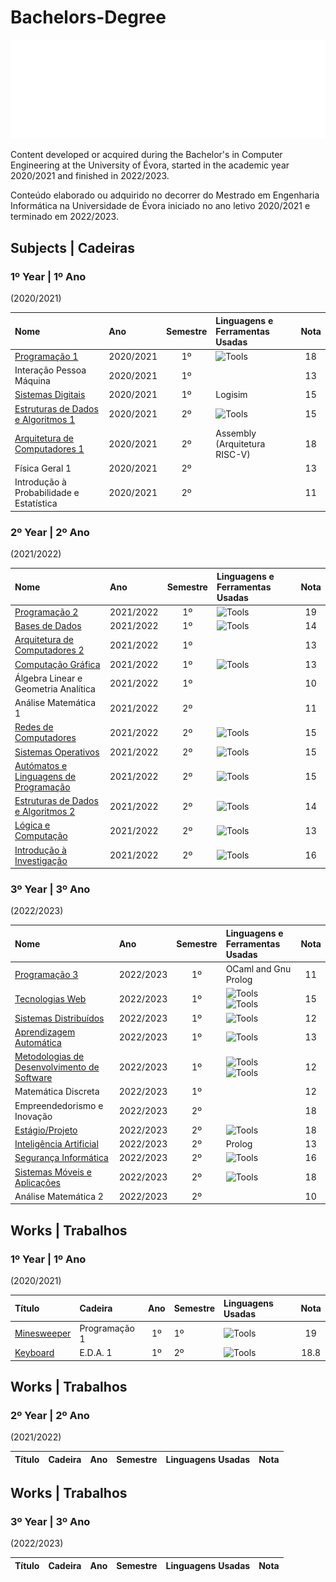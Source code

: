 # Bachelors-Degree

![Universidade de Évora](/ue_logo.png)

Content developed or acquired during the Bachelor's in Computer Engineering at the University of Évora, started in the academic year 2020/2021 and finished in 2022/2023.

Conteúdo elaborado ou adquirido no decorrer do Mestrado em Engenharia Informática na Universidade de Évora iniciado no ano letivo 2020/2021 e terminado em 2022/2023.

## Subjects | Cadeiras

### 1º Year | 1º Ano 
(2020/2021)

| Nome                                                        | Ano       | Semestre | Linguagens e Ferramentas Usadas| Nota |
|:------------------------------------------------------------|:----------|:--------:|:-------------------------------|:----:| 
| [Programação 1](/first_year/p1/)       | 2020/2021 | 1º       | ![Tools](https://skillicons.dev/icons?i=c)  | 18 |
| Interação Pessoa Máquina| 2020/2021 | 1º       | | 13 |
| [Sistemas Digitais](/)                | 2020/2021 | 1º       | Logisim | 15 |
| [Estruturas de Dados e Algoritmos 1](/first_year/dsa1/)                  | 2020/2021 | 2º    | ![Tools](https://skillicons.dev/icons?i=c) | 15 |
| [Arquitetura de Computadores 1](/)                              | 2020/2021 | 2º       | Assembly (Arquitetura RISC-V)| 18 |
| Física Geral 1                              | 2020/2021 | 2º       | | 13 |
| Introdução à Probabilidade e Estatística                              | 2020/2021 | 2º       | | 11 |

### 2º Year | 2º Ano 
(2021/2022)

| Nome                                                        | Ano       | Semestre | Linguagens e Ferramentas Usadas| Nota |
|:------------------------------------------------------------|:----------|:--------:|:-------------------------------|:----:| 
| [Programação 2](/)       | 2021/2022 | 1º       | ![Tools](https://skillicons.dev/icons?i=java)  | 19 |
| [Bases de Dados](/second_year/bd/)       | 2021/2022 | 1º       | ![Tools](https://skillicons.dev/icons?i=postgres)  | 14 |
| [Arquitetura de Computadores 2](/)       | 2021/2022 | 1º       | | 13 |
| [Computação Gráfica](/second_year/cg/)       | 2021/2022 | 1º       | ![Tools](https://skillicons.dev/icons?i=js,html,css,svg)  | 13 |
| Álgebra Linear e Geometria Analítica | 2021/2022 | 1º       |   | 10 |
| Análise Matemática 1 | 2021/2022 | 2º |  | 11 |
| [Redes de Computadores](/second_year/redes/) | 2021/2022 | 2º | ![Tools](https://skillicons.dev/icons?i=c)  | 15 |
| [Sistemas Operativos](/second_year/so/) | 2021/2022 | 2º | ![Tools](https://skillicons.dev/icons?i=c)  | 15 |
| [Autómatos e Linguagens de Programação]() | 2021/2022 | 2º | ![Tools](https://skillicons.dev/icons?i=py) | 15 |
| [Estruturas de Dados e Algoritmos 2](/second_year/eda2/) | 2021/2022 | 2º | ![Tools](https://skillicons.dev/icons?i=java)  | 14 |
| [Lógica e Computação]() | 2021/2022 | 2º | ![Tools](https://skillicons.dev/icons?i=py)  | 13 |
| [Introdução à Investigação]() | 2021/2022 | 2º | ![Tools](https://skillicons.dev/icons?i=py)  | 16 |


### 3º Year | 3º Ano 
(2022/2023)

| Nome                                                        | Ano       | Semestre | Linguagens e Ferramentas Usadas| Nota |
|:------------------------------------------------------------|:----------|:--------:|:-------------------------------|:----:| 
| [Programação 3](/)       | 2022/2023 | 1º       | OCaml and Gnu Prolog | 11 |
| [Tecnologias Web](/)       | 2022/2023 | 1º       | ![Tools](https://skillicons.dev/icons?i=js,html,css) ![Tools](https://skillicons.dev/icons?i=spring,java) | 15 |
| [Sistemas Distribuídos](/third_year/sd/)       | 2022/2023 | 1º       | ![Tools](https://skillicons.dev/icons?i=spring,java) | 12 |
| [Aprendizagem Automática](/)       | 2022/2023 | 1º       | ![Tools](https://skillicons.dev/icons?i=py) | 13 |
| [Metodologias de Desenvolvimento de Software](/)       | 2022/2023 | 1º       | ![Tools](https://skillicons.dev/icons?i=java,git) ![Tools](https://skillicons.dev/icons?i=gitlab,github)| 12 |
| Matemática Discreta       | 2022/2023 | 1º |  | 12 |
| Empreendedorismo e Inovação       | 2022/2023 | 2º |  | 18 |
| [Estágio/Projeto](/)       | 2022/2023 | 2º       | ![Tools](https://skillicons.dev/icons?i=dotnet) | 18 |
| [Inteligência Artificial](/)       | 2022/2023 | 2º       | Prolog | 13 |
| [Segurança Informática](/)       | 2022/2023 | 2º| ![Tools](https://skillicons.dev/icons?i=py) | 16 |
| [Sistemas Móveis e Aplicações](/)| 2022/2023 | 2º| ![Tools](https://skillicons.dev/icons?i=kotlin,androidstudio) | 18 |
| Análise Matemática 2       | 2022/2023 | 2º |  | 10 |



## Works | Trabalhos

### 1º Year | 1º Ano 
(2020/2021)

| Título | Cadeira | Ano | Semestre | Linguagens Usadas | Nota |
|:-------|:--------|:---:|:---------|:------------------|:----:|
| [Minesweeper](/first_year/p1/Minesweeper/) | Programação 1 | 1º | 1º | ![Tools](https://skillicons.dev/icons?i=c) | 19   |
| [Keyboard](/first_year/dsa1/Keyboard/)     | E.D.A. 1      | 1º | 2º | ![Tools](https://skillicons.dev/icons?i=c) | 18.8 |

## Works | Trabalhos

### 2º Year | 2º Ano 
(2021/2022)

| Título | Cadeira | Ano | Semestre | Linguagens Usadas | Nota |
|:-------|:--------|:---:|:---------|:------------------|:----:|

## Works | Trabalhos

### 3º Year | 3º Ano 
(2022/2023)

| Título | Cadeira | Ano | Semestre | Linguagens Usadas | Nota |
|:-------|:--------|:---:|:---------|:------------------|:----:|

